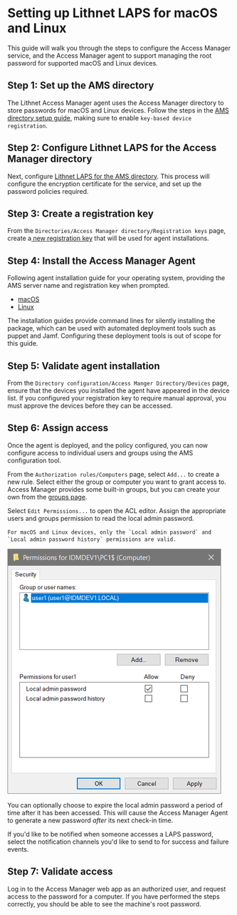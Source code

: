 # Setting up Lithnet LAPS for macOS and Linux

This guide will walk you through the steps to configure the Access Manager service, and the Access Manager agent to support managing the root password for supported macOS and Linux devices.

## Step 1: Set up the AMS directory

The Lithnet Access Manager agent uses the Access Manager directory to store passwords for macOS and Linux devices. Follow the steps in the [AMS directory setup guide](setting-up-the-ams-directory.md), making sure to enable `key-based device registration`.

## Step 2: Configure Lithnet LAPS for the Access Manager directory

Next, configure [Lithnet LAPS for the AMS directory](configuring-lithnet-laps-for-the-ams-directory.md). This process will configure the encryption certificate for the service, and set up the password policies required.

## Step 3: Create a registration key

From the `Directories/Access Manager directory/Registration keys` page, create a[ new registration key](../../../help-and-support/app-pages/access-manager-directory-registrationkeys-page.md) that will be used for agent installations.

## Step 4: Install the Access Manager Agent

Following agent installation guide for your operating system, providing the AMS server name and registration key when prompted.

* [macOS](../../../installation/installing-the-access-manager-agent/installing-the-access-manager-agent-macos.md)
* [Linux](../../../installation/installing-the-access-manager-agent/installing-the-access-manager-agent-linux.md)

The installation guides provide command lines for silently installing the package, which can be used with automated deployment tools such as puppet and Jamf. Configuring these deployment tools is out of scope for this guide.

## Step 5: Validate agent installation

From the `Directory configuration/Access Manger Directory/Devices` page, ensure that the devices you installed the agent have appeared in the device list. If you configured your registration key to require manual approval, you must approve the devices before they can be accessed.

## Step 6: Assign access

Once the agent is deployed, and the policy configured, you can now configure access to individual users and groups using the AMS configuration tool.

From the `Authorization rules/Computers` page, select `Add...` to create a new rule. Select either the group or computer you want to grant access to. Access Manager provides some built-in groups, but you can create your own from the [groups page](../../../help-and-support/app-pages/access-manager-directory-groups-page.md).

Select `Edit Permissions...` to open the ACL editor. Assign the appropriate users and groups permission to read the local admin password.

```
For macOS and Linux devices, only the `Local admin password` and `Local admin password history` permissions are valid.
```

![](../../../images/ui-page-authz-editsecurity-laps-only.png)

You can optionally choose to expire the local admin password a period of time after it has been accessed. This will cause the Access Manager Agent to generate a new password _after_ its next check-in time.

If you'd like to be notified when someone accesses a LAPS password, select the notification channels you'd like to send to for success and failure events.

## Step 7: Validate access

Log in to the Access Manager web app as an authorized user, and request access to the password for a computer. If you have performed the steps correctly, you should be able to see the machine's root password.
